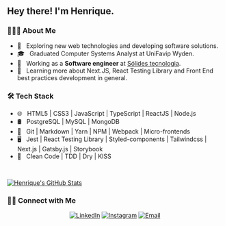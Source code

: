 <h2> Hey there! I'm Henrique.</h2>

<h3> 👨🏻‍💻 About Me </h3>

- 🤔 &nbsp; Exploring new web technologies and developing software solutions.
- 🎓 &nbsp; Graduated Computer Systems Analyst at UniFavip Wyden.
- 💼 &nbsp; Working as a **Software engineer** at [Sólides tecnologia](https://www.linkedin.com/company/solidestecnologia).
- 🌱 &nbsp; Learning more about Next.JS, React Testing Library and Front End best practices development in general.

<h3>🛠 Tech Stack</h3>

- 🌐 &nbsp; HTML5 | CSS3 | JavaScript | TypeScript | ReactJS | Node.js
- 🛢 &nbsp; PostgreSQL | MySQL | MongoDB
- 🔧 &nbsp; Git | Markdown | Yarn | NPM | Webpack | Micro-frontends
- 🖥 &nbsp; Jest | React Testing Library | Styled-components | Tailwindcss | Next.js | Gatsby.js | Storybook
- :closed_book: &nbsp; Clean Code | TDD | Dry | KISS

<br/>

[![Henrique's GitHub Stats](https://github-readme-stats.vercel.app/api?username=henriquepb22&show_icons=true)](https://github.com/henriquepb22)

<h3> 🤝🏻 Connect with Me </h3>

<p align="center">
<a href="https://www.linkedin.com/in/henrique-pereira-a89b3212b/"><img alt="LinkedIn" src="https://img.shields.io/badge/LinkedIn-henrique&#8209;pereira&#8209;a89b3212b-blue?style=flat-square&logo=linkedin"></a>
<a href="https://www.instagram.com/henrique.pbarros/"><img alt="Instagram" src="https://img.shields.io/badge/Instagram-henrique.pbarros-blue?style=flat-square&logo=instagram"></a>
<a href="mailto:henriquepbdev@gmail.com"><img alt="Email" src="https://img.shields.io/badge/Email-henriquepbdev@gmail.com-blue?style=flat-square&logo=gmail"></a>
</p>
